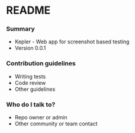 # README #

### Summary ###

* Kepler - Web app for screenshot based testing
* Version 0.0.1


### Contribution guidelines ###

* Writing tests
* Code review
* Other guidelines

### Who do I talk to? ###

* Repo owner or admin
* Other community or team contact